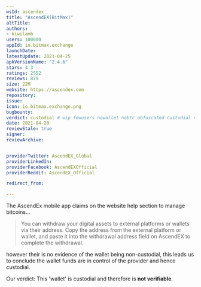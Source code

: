 ```yaml
---
wsId: ascendex
title: "AscendEX(BitMax)"
altTitle: 
authors:
- kiwilamb
users: 100000
appId: io.bitmax.exchange
launchDate: 
latestUpdate: 2021-04-25
apkVersionName: "2.4.6"
stars: 4.3
ratings: 2552
reviews: 879
size: 22M
website: https://ascendex.com
repository: 
issue: 
icon: io.bitmax.exchange.png
bugbounty: 
verdict: custodial # wip fewusers nowallet nobtc obfuscated custodial nosource nonverifiable reproducible bounty defunct
date: 2021-04-20
reviewStale: true
signer: 
reviewArchive:


providerTwitter: AscendEX_Global
providerLinkedIn: 
providerFacebook: AscendEXOfficial
providerReddit: AscendEX_Official

redirect_from:

---
```



The AscendEx mobile app claims on the website help section to manage bitcoins...

> You can withdraw your digital assets to external platforms or wallets via their address. Copy the address from the external platform or wallet, and paste it into the withdrawal address field on AscendEX to complete the withdrawal. 

however their is no evidence of the wallet being non-custodial, this leads us to conclude the wallet funds are in control of the provider and hence custodial.

Our verdict: This 'wallet' is custodial and therefore is **not verifiable**.

